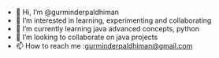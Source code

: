 - 👋 Hi, I’m @gurminderpaldhiman
- 👀 I’m interested in learning, experimenting and collaborating
- 🌱 I’m currently learning java advanced concepts, python
- 💞️ I’m looking to collaborate on java projects
- 📫 How to reach me :gurminderpaldhiman@gmail.com

<!---
gurminderpaldhiman/gurminderpaldhiman is a ✨ special ✨ repository because its `README.md` (this file) appears on your GitHub profile.
You can click the Preview link to take a look at your changes.
--->
